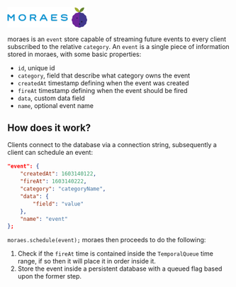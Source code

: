 <img src="docs/images/logo.png" alt="drawing" width="180">


moraes is an `event` store capable of streaming future events to every client subscribed to the relative `category`.
An `event` is a single piece of information stored in moraes, with some basic properties:
- `id`, unique id
- `category`, field that describe what category owns the event
- `createdAt` timestamp defining when the event was created
- `fireAt` timestamp defining when the event should be fired
- `data`, custom data field
- `name`, optional event name

## How does it work?

Clients connect to the database via a connection string, subsequently a client can schedule an event:
```json
"event": {
    "createdAt": 1603140122,
    "fireAt": 1603140222,
    "category": "categoryName",
    "data": {
        "field": "value"
    },
    "name": "event"
};
```
`moraes.schedule(event);`
moraes then proceeds to do the following:

1) Check if the `fireAt` time is contained inside the `TemporalQueue` time range, if so then it will place it in order inside it.
2) Store the event inside a persistent database with a queued flag based upon the former step.
